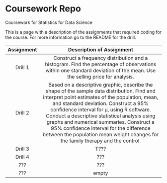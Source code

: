 

# Coursework Repo
Coursework for Statistics for Data Science

This is a page with a description of the assignments that required coding for the course.  For more information go to the README for the drill.

**Assignment**|**Description of Assignment**
:-----:|:-----:
Drill 1 |  Construct a frequency distribution and a histogram. Find the percentage of observations within one standard deviation of the mean. Use the selling price for analysis.
Drill 2 | Based on a descriptive graphic, describe the shape of the sample data distribution. Find and interpret point estimates of the population, mean, and standard deviation. Construct a 95% confidence interval for μ, using R software. Conduct a descriptive statistical analysis using graphs and numerical summaries. Construct a 95% confidence interval for the difference between the population mean weight changes for the family therapy and the control.
Drill 3 |T???
Drill 4 | ???
??? | ???
??? | empty

